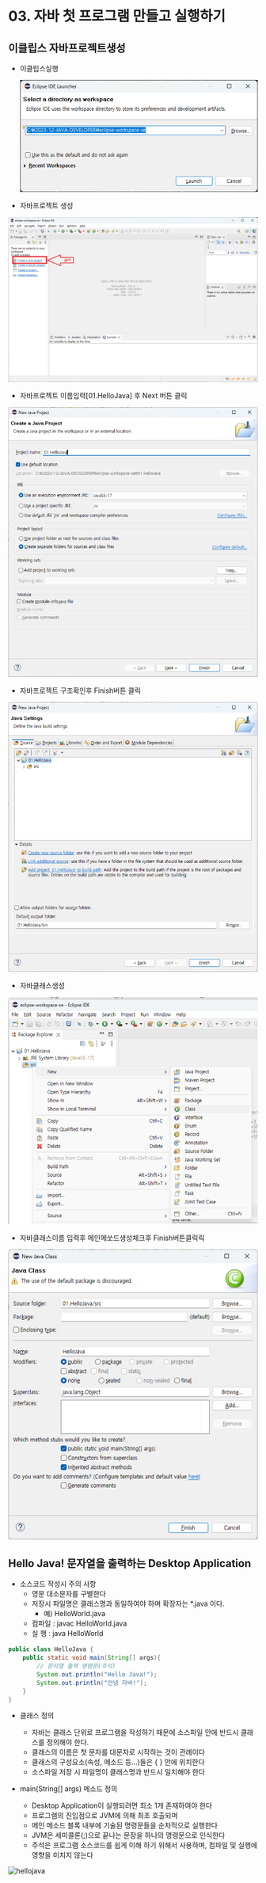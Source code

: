 # 03. 자바 첫 프로그램 만들고 실행하기

## 이클립스 자바프로젝트생성

 * 이클립스실행
 
   ![자바프로그램기본구조1](./image/자바프로그램기본구조1.png)

 * 자바프로젝트 생성
   
  ![자바프로그램기본구조2](./image/자바프로그램기본구조2.png)

 * 자바프로젝트 이름입력[01.HelloJava] 후 Next 버튼 클릭
   
  ![자바프로그램기본구조3](./image/자바프로그램기본구조3.png)

 * 자바프로젝트 구조확인후 Finish버튼 클릭
   
  ![자바프로그램기본구조4](./image/자바프로그램기본구조4.png)

 * 자바클래스생성
   
  ![자바프로그램기본구조5](./image/자바프로그램기본구조5.png)

 * 자바클래스이름 입력후 메인메쏘드생성체크후 Finish버튼클릭릭
   
  ![자바프로그램기본구조6](./image/자바프로그램기본구조6.png)


##  Hello Java! 문자열을 출력하는 Desktop Application
 * 소스코드 작성시 주의 사항
   + 영문 대소문자를 구별한다
   + 저장시 파일명은 클래스명과 동일하여야 하며 확장자는 *.java 이다.
     - 예) HelloWorld.java
   + 컴파일 : javac HelloWorld.java
   + 실 행  : java  HelloWorld
   


```java
public class HelloJava {
	public static void main(String[] args){
		// 문자열 출력 명령문(주석)
		System.out.println("Hello Java!");
		System.out.println("안녕 자바!");
	}
}
```

* 클래스 정의
  + 자바는 클래스 단위로 프로그램을 작성하기 때문에 소스파일 안에 반드시 클래스를 정의해야 한다.
  + 클래스의 이름은 첫 문자를 대문자로 시작하는 것이 관례이다
  + 클래스의 구성요소(속성, 메소드 등…)들은 { } 안에 위치한다
  + 소스파일 저장 시 파일명이 클래스명과 반드시 일치해야 한다

* main(String[] args) 메소드 정의
  + Desktop Application이 실행되려면 최소 1개 존재하여야 한다
  + 프로그램의 진입점으로 JVM에 의해 최초 호출되며
  + 메인 메소드 블록 내부에 기술된 명령문들을 순차적으로 실행한다
  + JVM은 세미콜론(;)으로 끝나는 문장을 하나의 명령문으로 인식한다
  + 주석은 프로그램 소스코드를 쉽게 이해 하기 위해서 사용하며, 컴파일 및 실행에 영향을 미치지 않는다





![hellojava](./img/hello.png)





